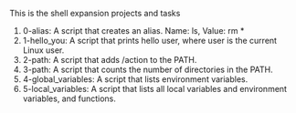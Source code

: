 This is the shell expansion projects and tasks

1. 0-alias: A script that creates an alias. Name: ls, Value: rm *
2. 1-hello_you: A script that prints hello user, where user is the current Linux user.
3. 2-path: A script that adds /action to the PATH.
4. 3-path: A script that counts the number of directories in the PATH.
5. 4-global_variables: A  script that lists environment variables.
6. 5-local_variables: A script that lists all local variables and environment variables, and functions.
